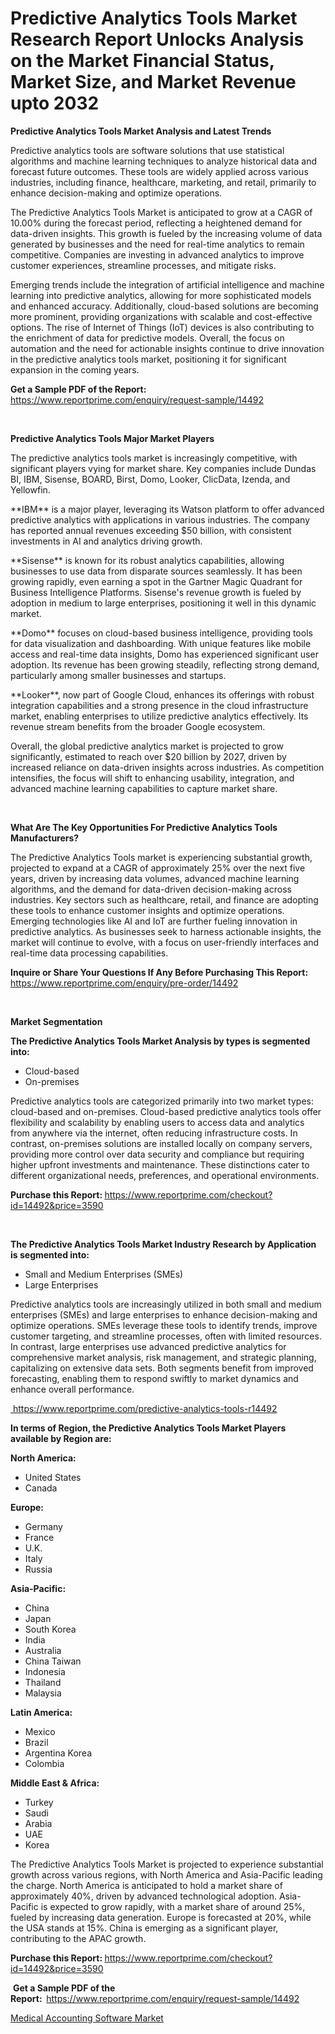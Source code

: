 <p><h1>Predictive Analytics Tools Market Research Report Unlocks Analysis on the Market Financial Status, Market Size, and Market Revenue upto 2032</h1></p><p><strong>Predictive Analytics Tools Market Analysis and Latest Trends</strong></p>
<p><p>Predictive analytics tools are software solutions that use statistical algorithms and machine learning techniques to analyze historical data and forecast future outcomes. These tools are widely applied across various industries, including finance, healthcare, marketing, and retail, primarily to enhance decision-making and optimize operations.</p><p>The Predictive Analytics Tools Market is anticipated to grow at a CAGR of 10.00% during the forecast period, reflecting a heightened demand for data-driven insights. This growth is fueled by the increasing volume of data generated by businesses and the need for real-time analytics to remain competitive. Companies are investing in advanced analytics to improve customer experiences, streamline processes, and mitigate risks.</p><p>Emerging trends include the integration of artificial intelligence and machine learning into predictive analytics, allowing for more sophisticated models and enhanced accuracy. Additionally, cloud-based solutions are becoming more prominent, providing organizations with scalable and cost-effective options. The rise of Internet of Things (IoT) devices is also contributing to the enrichment of data for predictive models. Overall, the focus on automation and the need for actionable insights continue to drive innovation in the predictive analytics tools market, positioning it for significant expansion in the coming years.</p></p>
<p><strong>Get a Sample PDF of the Report:&nbsp;</strong> <a href="https://www.reportprime.com/enquiry/request-sample/14492?utm_campaign=3004&utm_medium=2&utm_source=Github&utm_content=ia&utm_term=20032025&utm_id=predictive-analytics-tools">https://www.reportprime.com/enquiry/request-sample/14492</a></p>
<p>&nbsp;</p>
<p><strong>Predictive Analytics Tools Major Market Players</strong></p>
<p><p>The predictive analytics tools market is increasingly competitive, with significant players vying for market share. Key companies include Dundas BI, IBM, Sisense, BOARD, Birst, Domo, Looker, ClicData, Izenda, and Yellowfin. </p><p>**IBM** is a major player, leveraging its Watson platform to offer advanced predictive analytics with applications in various industries. The company has reported annual revenues exceeding $50 billion, with consistent investments in AI and analytics driving growth.</p><p>**Sisense** is known for its robust analytics capabilities, allowing businesses to use data from disparate sources seamlessly. It has been growing rapidly, even earning a spot in the Gartner Magic Quadrant for Business Intelligence Platforms. Sisense's revenue growth is fueled by adoption in medium to large enterprises, positioning it well in this dynamic market.</p><p>**Domo** focuses on cloud-based business intelligence, providing tools for data visualization and dashboarding. With unique features like mobile access and real-time data insights, Domo has experienced significant user adoption. Its revenue has been growing steadily, reflecting strong demand, particularly among smaller businesses and startups.</p><p>**Looker**, now part of Google Cloud, enhances its offerings with robust integration capabilities and a strong presence in the cloud infrastructure market, enabling enterprises to utilize predictive analytics effectively. Its revenue stream benefits from the broader Google ecosystem.</p><p>Overall, the global predictive analytics market is projected to grow significantly, estimated to reach over $20 billion by 2027, driven by increased reliance on data-driven insights across industries. As competition intensifies, the focus will shift to enhancing usability, integration, and advanced machine learning capabilities to capture market share.</p></p>
<p>&nbsp;</p>
<p><strong>What Are The Key Opportunities For Predictive Analytics Tools Manufacturers?</strong></p>
<p><p>The Predictive Analytics Tools market is experiencing substantial growth, projected to expand at a CAGR of approximately 25% over the next five years, driven by increasing data volumes, advanced machine learning algorithms, and the demand for data-driven decision-making across industries. Key sectors such as healthcare, retail, and finance are adopting these tools to enhance customer insights and optimize operations. Emerging technologies like AI and IoT are further fueling innovation in predictive analytics. As businesses seek to harness actionable insights, the market will continue to evolve, with a focus on user-friendly interfaces and real-time data processing capabilities.</p></p>
<p><strong>Inquire or Share Your Questions If Any Before Purchasing This Report:</strong> <a href="https://www.reportprime.com/enquiry/pre-order/14492?utm_campaign=3004&utm_medium=2&utm_source=Github&utm_content=ia&utm_term=20032025&utm_id=predictive-analytics-tools">https://www.reportprime.com/enquiry/pre-order/14492</a></p>
<p>&nbsp;</p>
<p><strong>Market Segmentation</strong></p>
<p><strong>The Predictive Analytics Tools Market Analysis by types is segmented into:</strong></p>
<p><ul><li>Cloud-based</li><li>On-premises</li></ul></p>
<p><p>Predictive analytics tools are categorized primarily into two market types: cloud-based and on-premises. Cloud-based predictive analytics tools offer flexibility and scalability by enabling users to access data and analytics from anywhere via the internet, often reducing infrastructure costs. In contrast, on-premises solutions are installed locally on company servers, providing more control over data security and compliance but requiring higher upfront investments and maintenance. These distinctions cater to different organizational needs, preferences, and operational environments.</p></p>
<p><strong>Purchase this Report:&nbsp;</strong><a href="https://www.reportprime.com/checkout?id=14492&price=3590&utm_campaign=3004&utm_medium=2&utm_source=Github&utm_content=ia&utm_term=20032025&utm_id=predictive-analytics-tools">https://www.reportprime.com/checkout?id=14492&price=3590</a></p>
<p>&nbsp;</p>
<p><strong>The Predictive Analytics Tools Market Industry Research by Application is segmented into:</strong></p>
<p><ul><li>Small and Medium Enterprises (SMEs)</li><li>Large Enterprises</li></ul></p>
<p><p>Predictive analytics tools are increasingly utilized in both small and medium enterprises (SMEs) and large enterprises to enhance decision-making and optimize operations. SMEs leverage these tools to identify trends, improve customer targeting, and streamline processes, often with limited resources. In contrast, large enterprises use advanced predictive analytics for comprehensive market analysis, risk management, and strategic planning, capitalizing on extensive data sets. Both segments benefit from improved forecasting, enabling them to respond swiftly to market dynamics and enhance overall performance.</p></p>
<p><a href="https://www.reportprime.com/predictive-analytics-tools-r14492?utm_campaign=3004&utm_medium=2&utm_source=Github&utm_content=ia&utm_term=20032025&utm_id=predictive-analytics-tools">&nbsp;https://www.reportprime.com/predictive-analytics-tools-r14492</a></p>
<p><strong>In terms of Region, the Predictive Analytics Tools Market Players available by Region are:</strong></p>
<p>
    <p> <strong> North America: </strong>
        <ul>
            <li>United States</li>
            <li>Canada</li>
        </ul>
        </p> 
    <p> <strong> Europe: </strong>
        <ul>
            <li>Germany</li>
            <li>France</li>
            <li>U.K.</li>
            <li>Italy</li>
            <li>Russia</li>
        </ul>
        </p> 
    <p> <strong> Asia-Pacific: </strong>
        <ul>
            <li>China</li>
            <li>Japan</li>
            <li>South Korea</li>
            <li>India</li>
            <li>Australia</li>
            <li>China Taiwan</li>
            <li>Indonesia</li>
            <li>Thailand</li>
            <li>Malaysia</li>
        </ul>
        </p> 
    <p> <strong> Latin America: </strong>
        <ul>
            <li>Mexico</li>
            <li>Brazil</li>
            <li>Argentina Korea</li>
            <li>Colombia</li>
        </ul>
        </p> 
    <p> <strong> Middle East & Africa: </strong>
        <ul>
            <li>Turkey</li>
            <li>Saudi</li>
            <li>Arabia</li>
            <li>UAE</li>
            <li>Korea</li>
        </ul>
    </p>
    </p>
<p><p>The Predictive Analytics Tools Market is projected to experience substantial growth across various regions, with North America and Asia-Pacific leading the charge. North America is anticipated to hold a market share of approximately 40%, driven by advanced technological adoption. Asia-Pacific is expected to grow rapidly, with a market share of around 25%, fueled by increasing data generation. Europe is forecasted at 20%, while the USA stands at 15%. China is emerging as a significant player, contributing to the APAC growth.</p></p>
<p><strong>Purchase this Report: </strong><a href="https://www.reportprime.com/checkout?id=14492&price=3590&utm_campaign=3004&utm_medium=2&utm_source=Github&utm_content=ia&utm_term=20032025&utm_id=predictive-analytics-tools">https://www.reportprime.com/checkout?id=14492&price=3590</a></p>
<p>&nbsp;<strong>Get a Sample PDF of the Report:&nbsp;&nbsp;</strong><a href="https://www.reportprime.com/enquiry/request-sample/14492?utm_campaign=3004&utm_medium=2&utm_source=Github&utm_content=ia&utm_term=20032025&utm_id=predictive-analytics-tools">https://www.reportprime.com/enquiry/request-sample/14492</a></p>
<p><strong></strong></p>
<p><p><a href="https://github.com/nibbsmantji/Market-Research-Report-List-1/blob/main/medical-accounting-software-market.md?utm_campaign=3004&utm_medium=2&utm_source=Github&utm_content=ia&utm_term=20032025&utm_id=predictive-analytics-tools">Medical Accounting Software Market</a></p></p>
